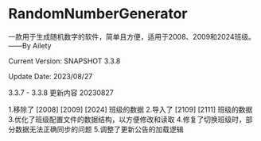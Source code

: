 # RandomNumberGenerator
一款用于生成随机数字的软件，简单且方便，适用于2008、2009和2024班级。——By Ailety

Current Version: SNAPSHOT 3.3.8

Update Date: 2023/08/27

3.3.7 - 3.3.8 更新内容 20230827

1.移除了 [2008] [2009] [2024] 班级的数据
2.导入了 [2109] [2111] 班级的数据
3.优化了班级配置文件的数据结构，以方便修改和读取
4.修复了切换班级时，部分数据无法正确同步的问题
5.调整了更新公告的加载逻辑
